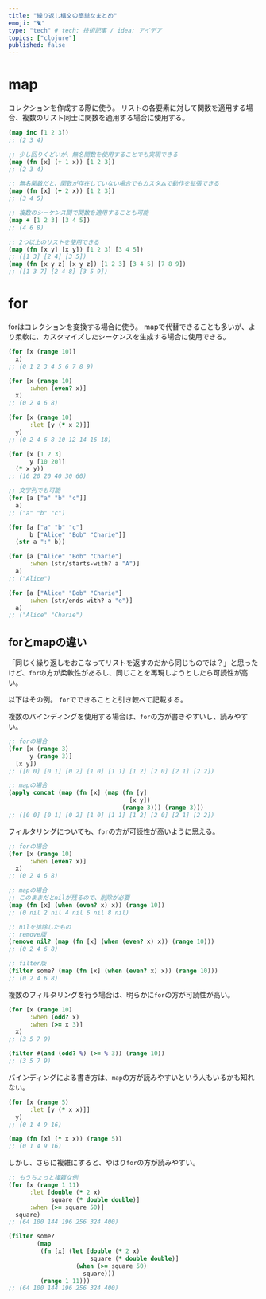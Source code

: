 ```yaml
---
title: "繰り返し構文の簡単なまとめ"
emoji: "🐈️"
type: "tech" # tech: 技術記事 / idea: アイデア
topics: ["clojure"]
published: false
---
```


# map

コレクションを作成する際に使う。
リストの各要素に対して関数を適用する場合、複数のリスト同士に関数を適用する場合に使用する。

```clojure
(map inc [1 2 3])
;; (2 3 4)

;; 少し回りくどいが、無名関数を使用することでも実現できる
(map (fn [x] (+ 1 x)) [1 2 3])
;; (2 3 4)

;; 無名関数だと、関数が存在していない場合でもカスタムで動作を拡張できる
(map (fn [x] (+ 2 x)) [1 2 3])
;; (3 4 5)

;; 複数のシーケンス間で関数を適用することも可能
(map + [1 2 3] [3 4 5])
;; (4 6 8)

;; 2つ以上のリストを使用できる
(map (fn [x y] [x y]) [1 2 3] [3 4 5])
;; ([1 3] [2 4] [3 5])
(map (fn [x y z] [x y z]) [1 2 3] [3 4 5] [7 8 9])
;; ([1 3 7] [2 4 8] [3 5 9])
```


# for

forはコレクションを変換する場合に使う。
mapで代替できることも多いが、より柔軟に、カスタマイズしたシーケンスを生成する場合に使用できる。

```clojure
(for [x (range 10)]
  x)
;; (0 1 2 3 4 5 6 7 8 9)

(for [x (range 10)
      :when (even? x)]
  x)
;; (0 2 4 6 8)

(for [x (range 10)
      :let [y (* x 2)]]
  y)
;; (0 2 4 6 8 10 12 14 16 18)

(for [x [1 2 3]
      y [10 20]]
  (* x y))
;; (10 20 20 40 30 60)

;; 文字列でも可能
(for [a ["a" "b" "c"]]
  a)
;; ("a" "b" "c")

(for [a ["a" "b" "c"]
      b ["Alice" "Bob" "Charie"]]
  (str a ":" b))

(for [a ["Alice" "Bob" "Charie"]
      :when (str/starts-with? a "A")]
  a)
;; ("Alice")

(for [a ["Alice" "Bob" "Charie"]
      :when (str/ends-with? a "e")]
  a)
;; ("Alice" "Charie")
```

## forとmapの違い

「同じく繰り返しをおこなってリストを返すのだから同じものでは？」と思ったけど、`for`の方が柔軟性があるし、同じことを再現しようとしたら可読性が高い。

以下はその例。
`for`でできることと引き較べて記載する。

複数のバインディングを使用する場合は、`for`の方が書きやすいし、読みやすい。

```clojure
;; forの場合
(for [x (range 3)
      y (range 3)]
  [x y])
;; ([0 0] [0 1] [0 2] [1 0] [1 1] [1 2] [2 0] [2 1] [2 2])

;; mapの場合
(apply concat (map (fn [x] (map (fn [y]
                                  [x y])
                                (range 3))) (range 3)))
;; ([0 0] [0 1] [0 2] [1 0] [1 1] [1 2] [2 0] [2 1] [2 2])
```

フィルタリングについても、`for`の方が可読性が高いように思える。

```clojure
;; forの場合
(for [x (range 10)
      :when (even? x)]
  x)
;; (0 2 4 6 8)

;; mapの場合
;; このままだとnilが残るので、削除が必要
(map (fn [x] (when (even? x) x)) (range 10))
;; (0 nil 2 nil 4 nil 6 nil 8 nil)

;; nilを排除したもの
;; remove版
(remove nil? (map (fn [x] (when (even? x) x)) (range 10)))
;; (0 2 4 6 8)

;; filter版
(filter some? (map (fn [x] (when (even? x) x)) (range 10)))
;; (0 2 4 6 8)
```

複数のフィルタリングを行う場合は、明らかに`for`の方が可読性が高い。

```clojure
(for [x (range 10)
      :when (odd? x)
      :when (>= x 3)]
  x)
;; (3 5 7 9)

(filter #(and (odd? %) (>= % 3)) (range 10))
;; (3 5 7 9)
```

バインディングによる書き方は、`map`の方が読みやすいという人もいるかも知れない。


```clojure
(for [x (range 5)
      :let [y (* x x)]]
  y)
;; (0 1 4 9 16)

(map (fn [x] (* x x)) (range 5))
;; (0 1 4 9 16)
```

しかし、さらに複雑にすると、やはり`for`の方が読みやすい。

```clojure
;; もうちょっと複雑な例
(for [x (range 1 11)
      :let [double (* 2 x)
            square (* double double)]
      :when (>= square 50)]
  square)
;; (64 100 144 196 256 324 400)

(filter some?
        (map
         (fn [x] (let [double (* 2 x)
                       square (* double double)]
                   (when (>= square 50)
                     square)))
         (range 1 11)))
;; (64 100 144 196 256 324 400)
```



